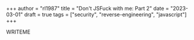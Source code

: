 +++
author = "rl1987"
title = "Don't JSFuck with me: Part 2"
date = "2023-03-01"
draft = true
tags = ["security", "reverse-engineering", "javascript"]
+++

WRITEME
